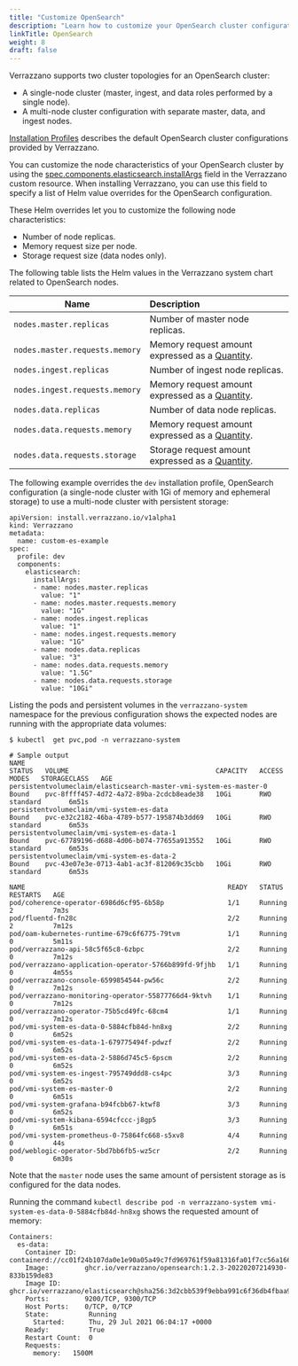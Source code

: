 ```yaml
---
title: "Customize OpenSearch"
description: "Learn how to customize your OpenSearch cluster configuration"
linkTitle: OpenSearch
weight: 8
draft: false
---
```


Verrazzano supports two cluster topologies for an OpenSearch cluster:
- A single-node cluster (master, ingest, and data roles performed by a single node).
- A multi-node cluster configuration with separate master, data, and ingest nodes.

[Installation Profiles](/docs/setup/install/profiles/) describes the default OpenSearch cluster
configurations provided by Verrazzano.  

You can customize the node characteristics of your OpenSearch cluster by using the
[spec.components.elasticsearch.installArgs](/docs/reference/api/verrazzano/verrazzano/#opensearch-component)
field in the Verrazzano custom resource.  When installing Verrazzano, you can use this field to specify a list of Helm
value overrides for the OpenSearch configuration.

These Helm overrides let you to customize the following node characteristics:
* Number of node replicas.
* Memory request size per node.
* Storage request size (data nodes only).

The following table lists the Helm values in the Verrazzano system chart related to OpenSearch nodes.

| Name | Description
| ------------- |:-------------
| `nodes.master.replicas` | Number of master node replicas.
| `nodes.master.requests.memory` | Memory request amount expressed as a [Quantity](https://kubernetes.io/docs/reference/kubernetes-api/common-definitions/quantity/#Quantity).
| `nodes.ingest.replicas` | Number of ingest node replicas.
| `nodes.ingest.requests.memory` | Memory request amount expressed as a [Quantity](https://kubernetes.io/docs/reference/kubernetes-api/common-definitions/quantity/#Quantity).
| `nodes.data.replicas` | Number of data node replicas.
| `nodes.data.requests.memory` | Memory request amount expressed as a [Quantity](https://kubernetes.io/docs/reference/kubernetes-api/common-definitions/quantity/#Quantity).
| `nodes.data.requests.storage` | Storage request amount expressed as a [Quantity](https://kubernetes.io/docs/reference/kubernetes-api/common-definitions/quantity/#Quantity).

The following example overrides the `dev` installation profile, OpenSearch configuration (a single-node cluster with
1Gi of memory and ephemeral storage) to use a multi-node cluster with persistent storage:

```
apiVersion: install.verrazzano.io/v1alpha1
kind: Verrazzano
metadata:
  name: custom-es-example
spec:
  profile: dev
  components:
    elasticsearch:
      installArgs:
      - name: nodes.master.replicas
        value: "1"
      - name: nodes.master.requests.memory
        value: "1G"
      - name: nodes.ingest.replicas
        value: "1"
      - name: nodes.ingest.requests.memory
        value: "1G"
      - name: nodes.data.replicas
        value: "3"
      - name: nodes.data.requests.memory
        value: "1.5G"
      - name: nodes.data.requests.storage
        value: "10Gi"
```

Listing the pods and persistent volumes in the `verrazzano-system` namespace for the previous configuration
shows the expected nodes are running with the appropriate data volumes:

```
$ kubectl  get pvc,pod -n verrazzano-system

# Sample output
NAME                                                                STATUS   VOLUME                                     CAPACITY   ACCESS MODES   STORAGECLASS   AGE
persistentvolumeclaim/elasticsearch-master-vmi-system-es-master-0   Bound    pvc-8ffff457-4d72-4a72-89ba-2cdcb8eade38   10Gi       RWO            standard       6m51s
persistentvolumeclaim/vmi-system-es-data                            Bound    pvc-e32c2182-46ba-4789-b577-195874b3dd69   10Gi       RWO            standard       6m53s
persistentvolumeclaim/vmi-system-es-data-1                          Bound    pvc-67789196-d688-4d06-b074-77655a913552   10Gi       RWO            standard       6m53s
persistentvolumeclaim/vmi-system-es-data-2                          Bound    pvc-43e07e3e-0713-4ab1-ac3f-812069c35cbb   10Gi       RWO            standard       6m53s

NAME                                                   READY   STATUS    RESTARTS   AGE
pod/coherence-operator-6986d6cf95-6b58p                1/1     Running   2          7m3s
pod/fluentd-fn28c                                      2/2     Running   2          7m12s
pod/oam-kubernetes-runtime-679c6f6775-79tvm            1/1     Running   0          5m11s
pod/verrazzano-api-58c5f65c8-6zbpc                     2/2     Running   0          7m12s
pod/verrazzano-application-operator-5766b899fd-9fjhb   1/1     Running   0          4m55s
pod/verrazzano-console-6599854544-pw56c                2/2     Running   0          7m12s
pod/verrazzano-monitoring-operator-55877766d4-9ktvh    1/1     Running   0          7m12s
pod/verrazzano-operator-75b5cd49fc-68cm4               1/1     Running   0          7m12s
pod/vmi-system-es-data-0-5884cfb84d-hn8xg              2/2     Running   0          6m52s
pod/vmi-system-es-data-1-679775494f-pdwzf              2/2     Running   0          6m52s
pod/vmi-system-es-data-2-5886d745c5-6pscm              2/2     Running   0          6m52s
pod/vmi-system-es-ingest-795749ddd8-cs4pc              3/3     Running   0          6m52s
pod/vmi-system-es-master-0                             2/2     Running   0          6m51s
pod/vmi-system-grafana-b94fcbb67-ktwf8                 3/3     Running   0          6m52s
pod/vmi-system-kibana-6594cfccc-j8gp5                  3/3     Running   0          6m51s
pod/vmi-system-prometheus-0-75864fc668-s5xv8           4/4     Running   0          44s
pod/weblogic-operator-5bd7bb6fb5-wz5cr                 2/2     Running   0          6m30s
```

Note that the `master` node uses the same amount of persistent storage as is configured for the data nodes.

Running the command `kubectl describe pod -n verrazzano-system vmi-system-es-data-0-5884cfb84d-hn8xg` shows the
requested amount of memory:

```
Containers:
  es-data:
    Container ID:  containerd://cc01f24b107da0e1e90a05a49c7fd969761f59a81316fa01f7cc56a166684628
    Image:         ghcr.io/verrazzano/opensearch:1.2.3-20220207214930-833b159de83
    Image ID:      ghcr.io/verrazzano/elasticsearch@sha256:3d2cbb539f9ebba991c6f36db4fbaa9dc9c03e6192a28787869f7850cc2bd66c
    Ports:         9200/TCP, 9300/TCP
    Host Ports:    0/TCP, 0/TCP
    State:          Running
      Started:      Thu, 29 Jul 2021 06:04:17 +0000
    Ready:          True
    Restart Count:  0
    Requests:
      memory:   1500M
```
